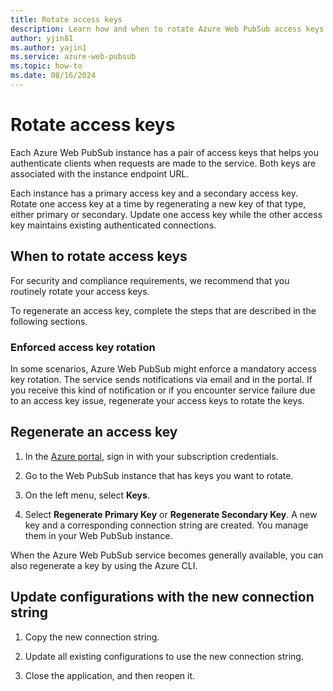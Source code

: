 ```yaml
---
title: Rotate access keys
description: Learn how and when to rotate Azure Web PubSub access keys by regenerating one key at a time.
author: yjin81
ms.author: yajin1
ms.service: azure-web-pubsub
ms.topic: how-to 
ms.date: 08/16/2024
---
```


# Rotate access keys

Each Azure Web PubSub instance has a pair of access keys that helps you authenticate clients when requests are made to the service. Both keys are associated with the instance endpoint URL.

Each instance has a primary access key and a secondary access key. Rotate one access key at a time by regenerating a new key of that type, either primary or secondary. Update one access key while the other access key maintains existing authenticated connections.

## When to rotate access keys

For security and compliance requirements, we recommend that you routinely rotate your access keys.

To regenerate an access key, complete the steps that are described in the following sections.

### Enforced access key rotation

In some scenarios, Azure Web PubSub might enforce a mandatory access key rotation. The service sends notifications via email and in the portal. If you receive this kind of notification or if you encounter service failure due to an access key issue, regenerate your access keys to rotate the keys.

## Regenerate an access key

1. In the [Azure portal](https://portal.azure.com/), sign in with your subscription credentials.

1. Go to the Web PubSub instance that has keys you want to rotate.

1. On the left menu, select **Keys**.

1. Select **Regenerate Primary Key** or **Regenerate Secondary Key**. A new key and a corresponding connection string are created. You manage them in your Web PubSub instance.

When the Azure Web PubSub service becomes generally available, you can also regenerate a key by using the Azure CLI.

## Update configurations with the new connection string

1. Copy the new connection string.

1. Update all existing configurations to use the new connection string.

1. Close the application, and then reopen it.
